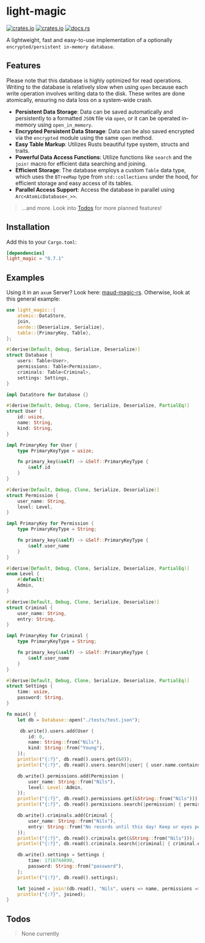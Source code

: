 # light-magic

[![crates.io](https://img.shields.io/crates/v/light-magic.svg)](https://crates.io/crates/light-magic)
[![crates.io](https://img.shields.io/crates/d/light-magic.svg)](https://crates.io/crates/light-magic)
[![docs.rs](https://docs.rs/light-magic/badge.svg)](https://docs.rs/light-magic)

A lightweight, fast and easy-to-use implementation of a optionally `encrypted/persistent in-memory database`.

## Features

Please note that this database is highly optimized for read operations. Writing to the database is relatively slow when using `open` because each write operation involves writing data to the disk. These writes are done atomically, ensuring no data loss on a system-wide crash.

- **Persistent Data Storage**: Data can be saved automatically and persistently to a formatted `JSON` file via `open`, or it can be operated in-memory using `open_in_memory`.
- **Encrypted Persistent Data Storage**: Data can be also saved encrypted via the `encrypted` module using the same `open` method.
- **Easy Table Markup**: Utilizes Rusts beautiful type system, structs and traits.
- **Powerful Data Access Functions**: Utilize functions like `search` and the `join!` macro for efficient data searching and joining.
- **Efficient Storage**: The database employs a custom `Table` data type, which uses the `BTreeMap` type from `std::collections` under the hood, for efficient storage and easy access of its tables.
- **Parallel Access Support**: Access the database in parallel using `Arc<AtomicDatabase<_>>`.

> ...and more. Look into [Todos](#todos) for more planned features!

## Installation

Add this to your `Cargo.toml`:

```toml
[dependencies]
light_magic = "0.7.1"
```

## Examples

Using it in an `axum` Server? Look here: [maud-magic-rs](https://github.com/nwrenger/maud-magic-rs). Otherwise, look at this general example:

```rust
use light_magic::{
    atomic::DataStore,
    join,
    serde::{Deserialize, Serialize},
    table::{PrimaryKey, Table},
};

#[derive(Default, Debug, Serialize, Deserialize)]
struct Database {
    users: Table<User>,
    permissions: Table<Permission>,
    criminals: Table<Criminal>,
    settings: Settings,
}

impl DataStore for Database {}

#[derive(Default, Debug, Clone, Serialize, Deserialize, PartialEq)]
struct User {
    id: usize,
    name: String,
    kind: String,
}

impl PrimaryKey for User {
    type PrimaryKeyType = usize;

    fn primary_key(&self) -> &Self::PrimaryKeyType {
        &self.id
    }
}

#[derive(Default, Debug, Clone, Serialize, Deserialize)]
struct Permission {
    user_name: String,
    level: Level,
}

impl PrimaryKey for Permission {
    type PrimaryKeyType = String;

    fn primary_key(&self) -> &Self::PrimaryKeyType {
        &self.user_name
    }
}

#[derive(Default, Debug, Clone, Serialize, Deserialize, PartialEq)]
enum Level {
    #[default]
    Admin,
}

#[derive(Default, Debug, Clone, Serialize, Deserialize)]
struct Criminal {
    user_name: String,
    entry: String,
}

impl PrimaryKey for Criminal {
    type PrimaryKeyType = String;

    fn primary_key(&self) -> &Self::PrimaryKeyType {
        &self.user_name
    }
}

#[derive(Default, Debug, Clone, Serialize, Deserialize, PartialEq)]
struct Settings {
    time: usize,
    password: String,
}

fn main() {
    let db = Database::open("./tests/test.json");

     db.write().users.add(User {
        id: 0,
        name: String::from("Nils"),
        kind: String::from("Young"),
    });
    println!("{:?}", db.read().users.get(&0));
    println!("{:?}", db.read().users.search(|user| { user.name.contains("Nils") }));

    db.write().permissions.add(Permission {
        user_name: String::from("Nils"),
        level: Level::Admin,
    });
    println!("{:?}", db.read().permissions.get(&String::from("Nils")));
    println!("{:?}", db.read().permissions.search(|permission| { permission.level == Level::Admin }));

    db.write().criminals.add(Criminal {
        user_name: String::from("Nils"),
        entry: String::from("No records until this day! Keep ur eyes pealed!"),
    });
    println!("{:?}", db.read().criminals.get(&String::from("Nils")));
    println!("{:?}", db.read().criminals.search(|criminal| { criminal.entry.contains("No records") }));

    db.write().settings = Settings {
        time: 1718744090,
        password: String::from("password"),
    };
    println!("{:?}", db.read().settings);

    let joined = join!(db.read(), "Nils", users => name, permissions => user_name, criminals => user_name);
    println!("{:?}", joined);
}
```

## Todos

> None currently
